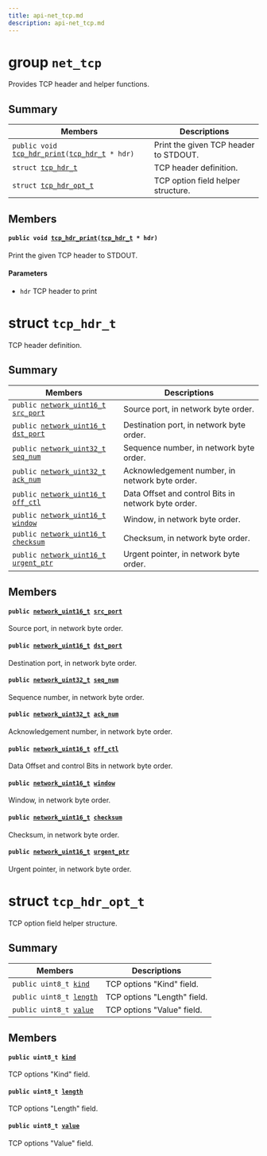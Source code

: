```yaml
---
title: api-net_tcp.md
description: api-net_tcp.md
---
```

# group `net_tcp` 

Provides TCP header and helper functions.

## Summary

 Members                        | Descriptions                                
--------------------------------|---------------------------------------------
`public void `[`tcp_hdr_print`](#group__net__tcp_1ga9f165620e6124a2d62695634c7b9c952)`(`[`tcp_hdr_t`](./doc/starlight-docs/src/content/docs/apidoc/api-net_tcp.md#structtcp__hdr__t)` * hdr)`            | Print the given TCP header to STDOUT.
`struct `[`tcp_hdr_t`](#structtcp__hdr__t) | TCP header definition.
`struct `[`tcp_hdr_opt_t`](#structtcp__hdr__opt__t) | TCP option field helper structure.

## Members

#### `public void `[`tcp_hdr_print`](#group__net__tcp_1ga9f165620e6124a2d62695634c7b9c952)`(`[`tcp_hdr_t`](./doc/starlight-docs/src/content/docs/apidoc/api-net_tcp.md#structtcp__hdr__t)` * hdr)` 

Print the given TCP header to STDOUT.

#### Parameters
* `hdr` TCP header to print

# struct `tcp_hdr_t` 

TCP header definition.

## Summary

 Members                        | Descriptions                                
--------------------------------|---------------------------------------------
`public `[`network_uint16_t`](./doc/starlight-docs/src/content/docs/apidoc/api-undefined.md#byteorder_8h_1a639ad79c8926cb896d5a8f12b14d49e3)` `[`src_port`](#structtcp__hdr__t_1a1e99d45ad70feddc246c050153ed4993) | Source port, in network byte order.
`public `[`network_uint16_t`](./doc/starlight-docs/src/content/docs/apidoc/api-undefined.md#byteorder_8h_1a639ad79c8926cb896d5a8f12b14d49e3)` `[`dst_port`](#structtcp__hdr__t_1a194b47de87d946a88a60b732953efba4) | Destination port, in network byte order.
`public `[`network_uint32_t`](./doc/starlight-docs/src/content/docs/apidoc/api-undefined.md#byteorder_8h_1a041efbda03b04a2f6866cf12dde1efea)` `[`seq_num`](#structtcp__hdr__t_1a4ebb75598d74cd943c1a0d9596e97e13) | Sequence number, in network byte order.
`public `[`network_uint32_t`](./doc/starlight-docs/src/content/docs/apidoc/api-undefined.md#byteorder_8h_1a041efbda03b04a2f6866cf12dde1efea)` `[`ack_num`](#structtcp__hdr__t_1a229b9100a4c5f5b720a6c2acd6b028f3) | Acknowledgement number, in network byte order.
`public `[`network_uint16_t`](./doc/starlight-docs/src/content/docs/apidoc/api-undefined.md#byteorder_8h_1a639ad79c8926cb896d5a8f12b14d49e3)` `[`off_ctl`](#structtcp__hdr__t_1aed9f4fce56e56adde8ecff1d8a74742a) | Data Offset and control Bits in network byte order.
`public `[`network_uint16_t`](./doc/starlight-docs/src/content/docs/apidoc/api-undefined.md#byteorder_8h_1a639ad79c8926cb896d5a8f12b14d49e3)` `[`window`](#structtcp__hdr__t_1a6afea79512fcc1c947fb04ec486fefaf) | Window, in network byte order.
`public `[`network_uint16_t`](./doc/starlight-docs/src/content/docs/apidoc/api-undefined.md#byteorder_8h_1a639ad79c8926cb896d5a8f12b14d49e3)` `[`checksum`](#structtcp__hdr__t_1ab04fdac437bf0d696bdd5d152b7e1f95) | Checksum, in network byte order.
`public `[`network_uint16_t`](./doc/starlight-docs/src/content/docs/apidoc/api-undefined.md#byteorder_8h_1a639ad79c8926cb896d5a8f12b14d49e3)` `[`urgent_ptr`](#structtcp__hdr__t_1a303beed9477f4a3666341470aaa172ed) | Urgent pointer, in network byte order.

## Members

#### `public `[`network_uint16_t`](./doc/starlight-docs/src/content/docs/apidoc/api-undefined.md#byteorder_8h_1a639ad79c8926cb896d5a8f12b14d49e3)` `[`src_port`](#structtcp__hdr__t_1a1e99d45ad70feddc246c050153ed4993) 

Source port, in network byte order.

#### `public `[`network_uint16_t`](./doc/starlight-docs/src/content/docs/apidoc/api-undefined.md#byteorder_8h_1a639ad79c8926cb896d5a8f12b14d49e3)` `[`dst_port`](#structtcp__hdr__t_1a194b47de87d946a88a60b732953efba4) 

Destination port, in network byte order.

#### `public `[`network_uint32_t`](./doc/starlight-docs/src/content/docs/apidoc/api-undefined.md#byteorder_8h_1a041efbda03b04a2f6866cf12dde1efea)` `[`seq_num`](#structtcp__hdr__t_1a4ebb75598d74cd943c1a0d9596e97e13) 

Sequence number, in network byte order.

#### `public `[`network_uint32_t`](./doc/starlight-docs/src/content/docs/apidoc/api-undefined.md#byteorder_8h_1a041efbda03b04a2f6866cf12dde1efea)` `[`ack_num`](#structtcp__hdr__t_1a229b9100a4c5f5b720a6c2acd6b028f3) 

Acknowledgement number, in network byte order.

#### `public `[`network_uint16_t`](./doc/starlight-docs/src/content/docs/apidoc/api-undefined.md#byteorder_8h_1a639ad79c8926cb896d5a8f12b14d49e3)` `[`off_ctl`](#structtcp__hdr__t_1aed9f4fce56e56adde8ecff1d8a74742a) 

Data Offset and control Bits in network byte order.

#### `public `[`network_uint16_t`](./doc/starlight-docs/src/content/docs/apidoc/api-undefined.md#byteorder_8h_1a639ad79c8926cb896d5a8f12b14d49e3)` `[`window`](#structtcp__hdr__t_1a6afea79512fcc1c947fb04ec486fefaf) 

Window, in network byte order.

#### `public `[`network_uint16_t`](./doc/starlight-docs/src/content/docs/apidoc/api-undefined.md#byteorder_8h_1a639ad79c8926cb896d5a8f12b14d49e3)` `[`checksum`](#structtcp__hdr__t_1ab04fdac437bf0d696bdd5d152b7e1f95) 

Checksum, in network byte order.

#### `public `[`network_uint16_t`](./doc/starlight-docs/src/content/docs/apidoc/api-undefined.md#byteorder_8h_1a639ad79c8926cb896d5a8f12b14d49e3)` `[`urgent_ptr`](#structtcp__hdr__t_1a303beed9477f4a3666341470aaa172ed) 

Urgent pointer, in network byte order.

# struct `tcp_hdr_opt_t` 

TCP option field helper structure.

## Summary

 Members                        | Descriptions                                
--------------------------------|---------------------------------------------
`public uint8_t `[`kind`](#structtcp__hdr__opt__t_1a9d18011c3c2f07bb5dd07bf88d9652c9) | TCP options "Kind" field.
`public uint8_t `[`length`](#structtcp__hdr__opt__t_1af8148a2f533b5f145a336aa6ccdeabac) | TCP options "Length" field.
`public uint8_t `[`value`](#structtcp__hdr__opt__t_1a836f642f3ecfc5b9032ed616fd104644) | TCP options "Value" field.

## Members

#### `public uint8_t `[`kind`](#structtcp__hdr__opt__t_1a9d18011c3c2f07bb5dd07bf88d9652c9) 

TCP options "Kind" field.

#### `public uint8_t `[`length`](#structtcp__hdr__opt__t_1af8148a2f533b5f145a336aa6ccdeabac) 

TCP options "Length" field.

#### `public uint8_t `[`value`](#structtcp__hdr__opt__t_1a836f642f3ecfc5b9032ed616fd104644) 

TCP options "Value" field.

